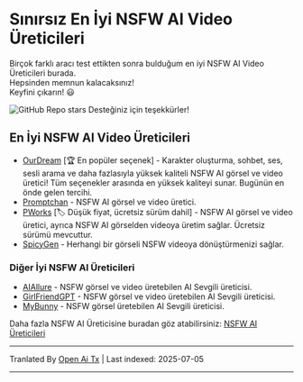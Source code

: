 # Sınırsız En İyi NSFW AI Video Üreticileri

Birçok farklı aracı test ettikten sonra bulduğum en iyi NSFW AI Video Üreticileri burada. \
Hepsinden memnun kalacaksınız!\
Keyfini çıkarın! 😃 

![GitHub Repo stars](https://img.shields.io/github/stars/nsfw-ai-video-generator/nsfw-ai-video-generator-no-limit?style=social)
Desteğiniz için teşekkürler!

## En İyi NSFW AI Video Üreticileri

* [OurDream](https://ourdream.ai/create/?ref=nsfwgenxyz) [🏆 En popüler seçenek] - Karakter oluşturma, sohbet, ses, sesli arama ve daha fazlasıyla yüksek kaliteli NSFW AI görsel ve video üretici! Tüm seçenekler arasında en yüksek kaliteyi sunar. Bugünün en önde gelen tercihi.
* [Promptchan](https://nsfwgen.xyz/promptchan) - NSFW AI görsel ve video üretici.
* [PWorks](https://nsfwgen.xyz/pornworks) [🏷️ Düşük fiyat, ücretsiz sürüm dahil] - NSFW AI görsel ve video üretici, ayrıca NSFW AI görselden videoya üretim sağlar. Ücretsiz sürümü mevcuttur.
* [SpicyGen](https://nsfwgen.xyz/spicygen) - Herhangi bir görseli NSFW videoya dönüştürmenizi sağlar.
  
### Diğer İyi NSFW AI Üreticileri
* [AIAllure](https://nsfwgen.xyz/aiallure) - NSFW görsel ve video üretebilen AI Sevgili üreticisi.
* [GirlFriendGPT](https://nsfwgen.xyz/girlfriendgpt) - NSFW görsel ve video üretebilen AI Sevgili üreticisi.
* [MyBunny](https://nsfwgen.xyz/mybunny) - NSFW görsel üretebilen AI Sevgili üreticisi.

Daha fazla NSFW AI Üreticisine buradan göz atabilirsiniz: [NSFW AI Üreticileri](https://linktr.ee/nsfwaigenerators)

---

Tranlated By [Open Ai Tx](https://github.com/OpenAiTx/OpenAiTx) | Last indexed: 2025-07-05

---